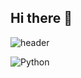 ## Hi there 👋
![header](https://capsule-render.vercel.app/api?type=waving&&color=0:023047,100:a2d2ff&height=200&section=header&text=Hi%20there!&fontSize=70&fontAlign=25&&fontColor=ededed&animation=fadeIn&fontAlignY=40)

![Python](https://img.shields.io/badge/python-3670A0?style=for-the-badge&logo=python&logoColor=ffdd54)

<!--
**milotr/milotr** is a ✨ _special_ ✨ repository because its `README.md` (this file) appears on your GitHub profile.

Here are some ideas to get you started:

- 🔭 I’m currently working on ...
- 🌱 I’m currently learning ...
- 👯 I’m looking to collaborate on ...
- 🤔 I’m looking for help with ...
- 💬 Ask me about ...
- 📫 How to reach me: ...
- 😄 Pronouns: ...
- ⚡ Fun fact: ...
-->
